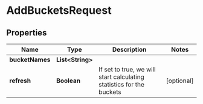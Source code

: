 
# AddBucketsRequest

## Properties
Name | Type | Description | Notes
------------ | ------------- | ------------- | -------------
**bucketNames** | **List&lt;String&gt;** |  | 
**refresh** | **Boolean** | If set to true, we will start calculating statistics for the buckets |  [optional]



